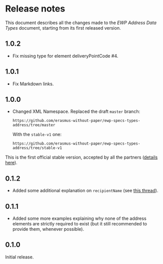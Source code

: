 Release notes
=============

This document describes all the changes made to the *EWP Address Data Types*
document, starting from its first released version.


1.0.2
-----

* Fix missing type for element deliveryPointCode #4.


1.0.1
-----

* Fix Markdown links.


1.0.0
-----

* Changed XML Namespace. Replaced the draft `master` branch:

  ```
  https://github.com/erasmus-without-paper/ewp-specs-types-address/tree/master
  ```

  With the `stable-v1` one:

  ```
  https://github.com/erasmus-without-paper/ewp-specs-types-address/tree/stable-v1
  ```

This is the first official stable version, accepted by all the partners
([details here](https://github.com/erasmus-without-paper/general-issues/issues/24)).


0.1.2
-----

* Added some additional explanation on `recipientName` (see
  [this thread](https://github.com/erasmus-without-paper/ewp-specs-types-address/issues/3)).


0.1.1
-----

* Added some more examples explaining why none of the address elements are
  strictly required to exist (but it still recommended to provide them,
  whenever possible).


0.1.0
-----

Initial release.
